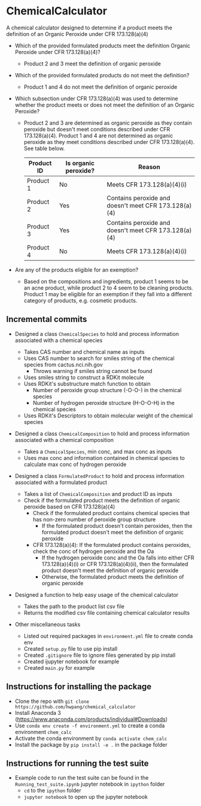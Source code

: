 # ChemicalCalculator

A chemical calculator designed to determine if a product meets the definition of an Organic Peroxide under CFR 173.128(a)(4)


- Which of the provided formulated products meet the definition Organic Peroxide under CFR 173.128(a)(4)?
    - Product 2 and 3 meet the definition of organic peroxide
- Which of the provided formulated products do not meet the definition?
    - Product 1 and 4 do not meet the definition of organic peroxide
- Which subsection under CFR 173.128(a)(4) was used to determine whether the product meets or does not meet the definition of an Organic Peroxide?
    - Product 2 and 3 are determined as organic peroxide as they contain peroxide but doesn't meet conditions described under CFR 173.128(a)(4). Product 1 and 4 are not determined as organic peroxide as they meet conditions described under CFR 173.128(a)(4). See table below.

        | Product ID      | Is organic peroxide? | Reason                                                |
        | --------------- | -------------------- | ----------------------------------------------------- |
        | Product 1       | No                   | Meets CFR 173.128(a)(4)(i)                            |
        | Product 2       | Yes                  | Contains peroxide and doesn't meet CFR 173.128(a)(4)  |
        | Product 3       | Yes                  | Contains peroxide and doesn't meet CFR 173.128(a)(4)  |
        | Product 4       | No                   | Meets CFR 173.128(a)(4)(i)                            |

- Are any of the products eligible for an exemption?
    - Based on the compositions and ingredients, product 1 seems to be an acne product, while product 2 to 4 seem to be cleaning products. Product 1 may be eligible for an exemption if they fall into a different category of products, e.g. cosmetic products.

## Incremental commits


- Designed a class `ChemicalSpecies` to hold and process information associated with a chemical species
    - Takes CAS number and chemical name as inputs
    - Uses CAS number to search for smiles string of the chemical species from cactus.nci.nih.gov
        - Throws warning if smiles string cannot be found
    - Uses smiles string to construct a RDKit molecule
    - Uses RDKit's substructure match function to obtain
        - Number of peroxide group structure (-O-O-) in the chemical species
        - Number of hydrogen peroxide structure (H-O-O-H) in the chemical species
    - Uses RDKit's Descriptors to obtain molecular weight of the chemical species


- Designed a class `ChemicalComposition` to hold and process information associated with a chemical composition
    - Takes a `ChemicalSpecies`, min conc, and max conc as inputs
    - Uses max conc and information contained in chemical species to calculate max conc of hydrogen peroxide


- Designed a class `FormulatedProduct` to hold and process information associated with a formulated product
    - Takes a list of `ChemicalComposition` and product ID as inputs
    - Check if the formulated product meets the definition of organic peroxide based on CFR 173.128(a)(4)
        - Check if the formulated product contains chemical species that has non-zero number of peroxide group structure
            - If the formulated product doesn't contain peroxides, then the formulated product doesn't meet the definition of organic peroxide
        - CFR 173.128(a)(4): If the formulated product contains peroxides, check the conc of hydrogen peroxide and the Oa
            - If the hydrogen peroxide conc and the Oa falls into either CFR 173.128(a)(4)(i) or CFR 173.128(a)(4)(ii), then the formulated product doesn't meet the definition of organic peroxide
            - Otherwise, the formulated product meets the definition of organic peroxide

- Designed a function to help easy usage of the chemical calculator
    - Takes the path to the product list csv file
    - Returns the modified csv file containing chemical calculator results

- Other miscellaneous tasks
    - Listed out required packages in `environment.yml` file to create conda env
    - Created `setup.py` file to use pip install
    - Created `.gitignore` file to ignore files generated by pip install
    - Created ijupyter notebook for example
    - Created `main.py` for example

## Instructions for installing the package

- Clone the repo with `git clone https://github.com/hwpang/chemical_calculator`
- Install Anaconda 3 (https://www.anaconda.com/products/individual#Downloads)
- Use `conda env create -f environment.yml` to create a conda environment `chem_calc`
- Activate the conda environment by `conda activate chem_calc`
- Install the package by `pip install -e .` in the package folder

## Instructions for running the test suite

- Example code to run the test suite can be found in the `Running_test_suite.ipynb` jupyter notebook in `ipython` folder
    - `cd` to the `ipython` folder
    - `jupyter notebook` to open up the jupyter notebook